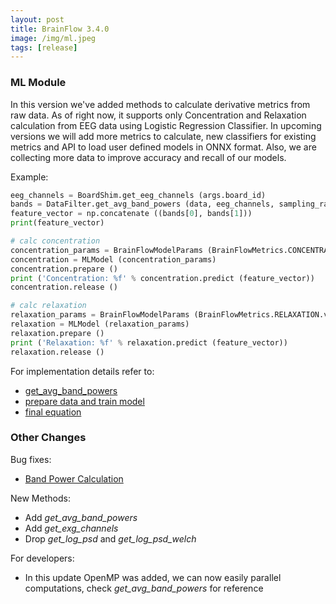 ```yaml
---
layout: post
title: BrainFlow 3.4.0
image: /img/ml.jpeg
tags: [release]
---
```


### ML Module

In this version we've added methods to calculate derivative metrics from raw data. As of right now, it supports only Concentration and Relaxation calculation from EEG data using Logistic Regression Classifier. In upcoming versions we will add more metrics to calculate, new classifiers for existing metrics and API to load user defined models in ONNX format. Also, we are collecting more data to improve accuracy and recall of our models.

Example:

```python
eeg_channels = BoardShim.get_eeg_channels (args.board_id)
bands = DataFilter.get_avg_band_powers (data, eeg_channels, sampling_rate, True)
feature_vector = np.concatenate ((bands[0], bands[1]))
print(feature_vector)

# calc concentration
concentration_params = BrainFlowModelParams (BrainFlowMetrics.CONCENTRATION.value, BrainFlowClassifiers.REGRESSION.value)
concentration = MLModel (concentration_params)
concentration.prepare ()
print ('Concentration: %f' % concentration.predict (feature_vector))
concentration.release ()

# calc relaxation
relaxation_params = BrainFlowModelParams (BrainFlowMetrics.RELAXATION.value, BrainFlowClassifiers.REGRESSION.value)
relaxation = MLModel (relaxation_params)
relaxation.prepare ()
print ('Relaxation: %f' % relaxation.predict (feature_vector))
relaxation.release ()
```

For implementation details refer to:

* [get_avg_band_powers](https://github.com/brainflow-dev/brainflow/blob/master/src/data_handler/data_handler.cpp)
* [prepare data and train model](https://github.com/brainflow-dev/brainflow/blob/master/src/ml/train/focus_classifiers.py)
* [final equation](https://github.com/brainflow-dev/brainflow/blob/master/src/ml/concentration_regression_classifier.cpp)

### Other Changes

Bug fixes:

* [Band Power Calculation](https://github.com/brainflow-dev/brainflow/issues/82)

New Methods:

* Add *get_avg_band_powers*
* Add *get_exg_channels*
* Drop *get_log_psd* and *get_log_psd_welch*

For developers:

* In this update OpenMP was added, we can now easily parallel computations, check *get_avg_band_powers* for reference
